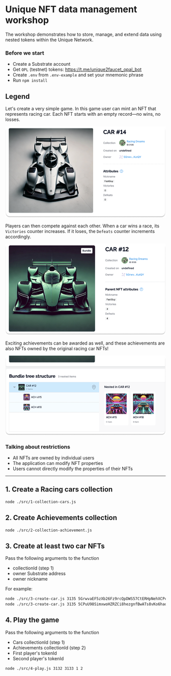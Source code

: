 # Unique NFT data management workshop

The workshop demonstrates how to store, manage, and extend data using nested tokens within the Unique Network.

### Before we start

- Create a Substrate account
- Get `OPL` (testnet) tokens: https://t.me/unique2faucet_opal_bot
- Create `.env` from `.env-example` and set your mnemonic phrase
- Run `npm install`

## Legend

Let's create a very simple game. In this game user can mint an NFT that represents racing car. Each NFT starts with an empty record—no wins, no losses.

<img src="./images/img1.png">

Players can then compete against each other. When a car wins a race, its `Victories` counter increases. If it loses, the `Defeats` counter increments accordingly.

<img src="./images/img2.png">

Exciting achievements can be awarded as well, and these achievements are also NFTs owned by the original racing car NFTs!

<img src="./images/img3.png">

### Talking about restrictions

- All NFTs are owned by individual users
- The application can modify NFT properties
- Users cannot directly modify the properties of their NFTs

---


## 1. Create a Racing cars collection

```sh
node ./src/1-collection-cars.js
```

## 2. Create Achievements collection

```sh
node ./src/2-collection-achievement.js
```

## 3. Create at least two car NFTs

Pass the following arguments to the function
- collectionId (step 1)
- owner Substrate address
- owner nickname

For example:

```sh
node ./src/3-create-car.js 3135 5GrwvaEF5zXb26Fz9rcQpDWS57CtERHpNehXCPcNoHGKutQY FastGuy
node ./src/3-create-car.js 3135 5CPuU98SimxwoHZRZCi8hezgnfBwATs8vKo6haqkaP3hUj7X RaceQueen
```

## 4. Play the game

Pass the following arguments to the function
- Cars collectionId (step 1)
- Achievements collectionId (step 2)
- First player's tokenId 
- Second player's tokenId

```sh
node ./src/4-play.js 3132 3133 1 2
```
